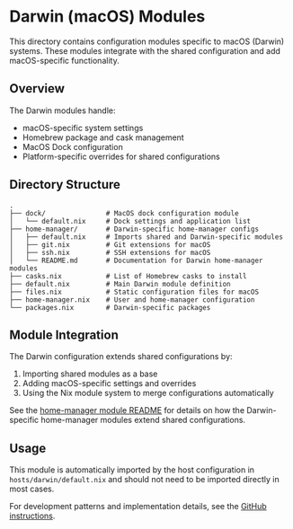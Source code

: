 
# Darwin (macOS) Modules

This directory contains configuration modules specific to macOS (Darwin) systems. These modules integrate with the shared configuration and add macOS-specific functionality.

## Overview

The Darwin modules handle:

- macOS-specific system settings
- Homebrew package and cask management
- MacOS Dock configuration
- Platform-specific overrides for shared configurations

## Directory Structure

```
.
├── dock/               # MacOS dock configuration module
│   └── default.nix     # Dock settings and application list
├── home-manager/       # Darwin-specific home-manager configs
│   ├── default.nix     # Imports shared and Darwin-specific modules
│   ├── git.nix         # Git extensions for macOS
│   ├── ssh.nix         # SSH extensions for macOS
│   └── README.md       # Documentation for Darwin home-manager modules
├── casks.nix           # List of Homebrew casks to install
├── default.nix         # Main Darwin module definition
├── files.nix           # Static configuration files for macOS
├── home-manager.nix    # User and home-manager configuration
└── packages.nix        # Darwin-specific packages
```

## Module Integration

The Darwin configuration extends shared configurations by:

1. Importing shared modules as a base
2. Adding macOS-specific settings and overrides
3. Using the Nix module system to merge configurations automatically

See the [home-manager module README](./home-manager/README.md) for details on how the Darwin-specific home-manager modules extend shared configurations.

## Usage

This module is automatically imported by the host configuration in `hosts/darwin/default.nix` and should not need to be imported directly in most cases.

For development patterns and implementation details, see the [GitHub instructions](../../.github/instructions/module-specific-guide.md).

